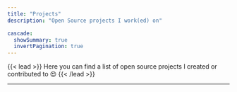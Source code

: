 ```yaml
---
title: "Projects"
description: "Open Source projects I work(ed) on"

cascade:
  showSummary: true
  invertPagination: true
---
```


{{< lead >}}
Here you can find a list of open source projects I created or contributed to :heart_eyes:
{{< /lead >}}

---